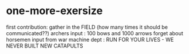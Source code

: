 # one-more-exersize
first contribution: gather in the FIELD (how many times it should be communicated??)
archers input : 100 bows and 1000 arrows
forget about horsemen
input from war machine dept : RUN FOR YOUR LIVES - WE NEVER BUILT NEW CATAPULTS
